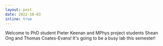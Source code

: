 ```yaml
---
layout: post
date: 2022-10-03
inline: true
---
```


Welcome to PhD student Pieter Keenan and MPhys project students Shean Ong and Thomas Coates-Evans! It's going to be a busy lab this semester!
